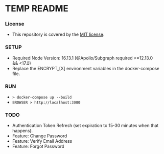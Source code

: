 # TEMP README

### License
- This repository is covered by the [MIT license](https://opensource.org/licenses/MIT).

### SETUP
- Required Node Version: 16.13.1 (@Apollo/Subgraph required >=12.13.0 && <17.0)
- Replace the ENCRYPT_[X] environment variables in the docker-compose file.

### RUN
- ``` > docker-compose up --build ```
- ``` BROWSER > http://localhost:3000 ```

### TODO
- Authentication Token Refresh (set expiration to 15-30 minutes when that happens).
- Feature: Change Password
- Feature: Verify Email Address
- Feature: Forgot Password
